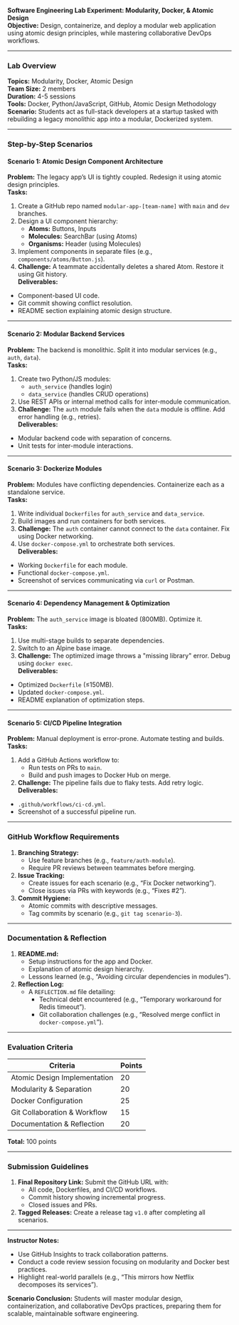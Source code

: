 **Software Engineering Lab Experiment: Modularity, Docker, & Atomic Design**  
**Objective:** Design, containerize, and deploy a modular web application using atomic design principles, while mastering collaborative DevOps workflows.  

---

### **Lab Overview**  
**Topics:** Modularity, Docker, Atomic Design  
**Team Size:** 2 members  
**Duration:** 4-5 sessions  
**Tools:** Docker, Python/JavaScript, GitHub, Atomic Design Methodology  
**Scenario:** Students act as full-stack developers at a startup tasked with rebuilding a legacy monolithic app into a modular, Dockerized system.  

---

### **Step-by-Step Scenarios**  
#### **Scenario 1: Atomic Design Component Architecture**  
**Problem:** The legacy app’s UI is tightly coupled. Redesign it using atomic design principles.  
**Tasks:**  
1. Create a GitHub repo named `modular-app-[team-name]` with `main` and `dev` branches.  
2. Design a UI component hierarchy:  
   - **Atoms:** Buttons, Inputs  
   - **Molecules:** SearchBar (using Atoms)  
   - **Organisms:** Header (using Molecules)  
3. Implement components in separate files (e.g., `components/atoms/Button.js`).  
4. **Challenge:** A teammate accidentally deletes a shared Atom. Restore it using Git history.  
**Deliverables:**  
- Component-based UI code.  
- Git commit showing conflict resolution.  
- README section explaining atomic design structure.  

---

#### **Scenario 2: Modular Backend Services**  
**Problem:** The backend is monolithic. Split it into modular services (e.g., `auth`, `data`).  
**Tasks:**  
1. Create two Python/JS modules:  
   - `auth_service` (handles login)  
   - `data_service` (handles CRUD operations)  
2. Use REST APIs or internal method calls for inter-module communication.  
3. **Challenge:** The `auth` module fails when the `data` module is offline. Add error handling (e.g., retries).  
**Deliverables:**  
- Modular backend code with separation of concerns.  
- Unit tests for inter-module interactions.  

---

#### **Scenario 3: Dockerize Modules**  
**Problem:** Modules have conflicting dependencies. Containerize each as a standalone service.  
**Tasks:**  
1. Write individual `Dockerfiles` for `auth_service` and `data_service`.  
2. Build images and run containers for both services.  
3. **Challenge:** The `auth` container cannot connect to the `data` container. Fix using Docker networking.  
4. Use `docker-compose.yml` to orchestrate both services.  
**Deliverables:**  
- Working `Dockerfile` for each module.  
- Functional `docker-compose.yml`.  
- Screenshot of services communicating via `curl` or Postman.  

---

#### **Scenario 4: Dependency Management & Optimization**  
**Problem:** The `auth_service` image is bloated (800MB). Optimize it.  
**Tasks:**  
1. Use multi-stage builds to separate dependencies.  
2. Switch to an Alpine base image.  
3. **Challenge:** The optimized image throws a "missing library" error. Debug using `docker exec`.  
**Deliverables:**  
- Optimized `Dockerfile` (≤150MB).  
- Updated `docker-compose.yml`.  
- README explanation of optimization steps.  

---

#### **Scenario 5: CI/CD Pipeline Integration**  
**Problem:** Manual deployment is error-prone. Automate testing and builds.  
**Tasks:**  
1. Add a GitHub Actions workflow to:  
   - Run tests on PRs to `main`.  
   - Build and push images to Docker Hub on merge.  
2. **Challenge:** The pipeline fails due to flaky tests. Add retry logic.  
**Deliverables:**  
- `.github/workflows/ci-cd.yml`.  
- Screenshot of a successful pipeline run.  

---

### **GitHub Workflow Requirements**  
1. **Branching Strategy:**  
   - Use feature branches (e.g., `feature/auth-module`).  
   - Require PR reviews between teammates before merging.  
2. **Issue Tracking:**  
   - Create issues for each scenario (e.g., “Fix Docker networking”).  
   - Close issues via PRs with keywords (e.g., “Fixes #2”).  
3. **Commit Hygiene:**  
   - Atomic commits with descriptive messages.  
   - Tag commits by scenario (e.g., `git tag scenario-3`).  

---

### **Documentation & Reflection**  
1. **README.md:**  
   - Setup instructions for the app and Docker.  
   - Explanation of atomic design hierarchy.  
   - Lessons learned (e.g., “Avoiding circular dependencies in modules”).  
2. **Reflection Log:**  
   - A `REFLECTION.md` file detailing:  
     - Technical debt encountered (e.g., “Temporary workaround for Redis timeout”).  
     - Git collaboration challenges (e.g., “Resolved merge conflict in `docker-compose.yml`”).  

---

### **Evaluation Criteria**  
| **Criteria**                 | **Points** |
| ---------------------------- | ---------- |
| Atomic Design Implementation | 20         |
| Modularity & Separation      | 20         |
| Docker Configuration         | 25         |
| Git Collaboration & Workflow | 15         |
| Documentation & Reflection   | 20         |

**Total:** 100 points  

---

### **Submission Guidelines**  
1. **Final Repository Link:** Submit the GitHub URL with:  
   - All code, Dockerfiles, and CI/CD workflows.  
   - Commit history showing incremental progress.  
   - Closed issues and PRs.  
2. **Tagged Releases:** Create a release tag `v1.0` after completing all scenarios.  

---

**Instructor Notes:**  
- Use GitHub Insights to track collaboration patterns.  
- Conduct a code review session focusing on modularity and Docker best practices.  
- Highlight real-world parallels (e.g., “This mirrors how Netflix decomposes its services”).  

**Scenario Conclusion:** Students will master modular design, containerization, and collaborative DevOps practices, preparing them for scalable, maintainable software engineering.